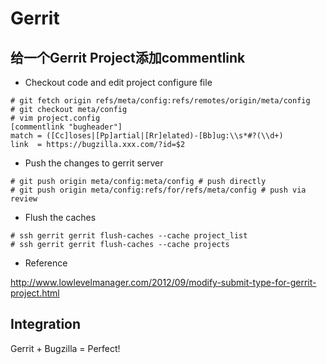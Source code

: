 # Gerrit

## 给一个Gerrit Project添加commentlink

* Checkout code and edit project configure file

```
# git fetch origin refs/meta/config:refs/remotes/origin/meta/config
# git checkout meta/config
# vim project.config
[commentlink "bugheader"]
match = ([Cc]loses|[Pp]artial|[Rr]elated)-[Bb]ug:\\s*#?(\\d+)
link  = https://bugzilla.xxx.com/?id=$2
```

* Push the changes to gerrit server

```
# git push origin meta/config:meta/config # push directly
# git push origin meta/config:refs/for/refs/meta/config # push via review
```

* Flush the caches

```
# ssh gerrit gerrit flush-caches --cache project_list
# ssh gerrit gerrit flush-caches --cache projects
```

* Reference

<http://www.lowlevelmanager.com/2012/09/modify-submit-type-for-gerrit-project.html>

## Integration

Gerrit + Bugzilla = Perfect!

